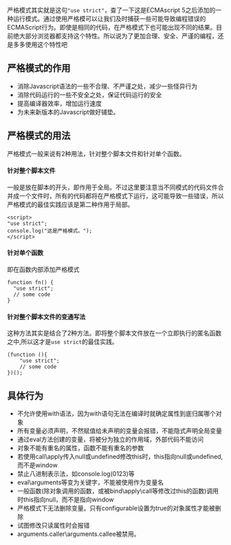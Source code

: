 严格模式其实就是这句`"use strict"`，查了一下这是ECMAscript 5之后添加的一种运行模式。通过使用严格模可以让我们及时捕获一些可能导致编程错误的ECMAScript行为。即使是相同的代码，在严格模式下也可能出现不同的结果。目前绝大部分浏览器都支持这个特性。所以说为了更加合理、安全、严谨的编程，还是多多使用这个特性吧

<!-- more -->

## 严格模式的作用
- 消除Javascript语法的一些不合理、不严谨之处，减少一些怪异行为
- 消除代码运行的一些不安全之处，保证代码运行的安全
- 提高编译器效率，增加运行速度
- 为未来新版本的Javascript做好铺垫。

## 严格模式的用法
严格模式一般来说有2种用法，针对整个脚本文件和针对单个函数。
#### 针对整个脚本文件
一般是放在脚本的开头，即作用于全局。不过这里要注意当不同模式的代码文件合并成一个文件时，所有的代码都将在严格模式下运行，这可能导致一些错误，所以严格模式的最佳实践应该是第二种作用于局部。
```
<script>
"use strict";
console.log("这是严格模式。");
</script>
```
#### 针对单个函数
即在函数内部添加严格模式
```
function fn() {
  "use strict";
  // some code
}
```
#### 针对整个脚本文件的变通写法
这种方法其实是结合了2种方法。即将整个脚本文件放在一个立即执行的匿名函数之中,所以这才是`use strict`的最佳实践。
```
(function (){
    "use strict";
    // some code
})();
```
## 具体行为
- 不允许使用with语法，因为with语句无法在编译时就确定属性到底归属哪个对象
- 所有变量必须声明，不然赋值给未声明的变量会报错，不能隐式声明全局变量
- 通过eval方法创建的变量，将被分为独立的作用域，外部代码不能访问
- 对象不能有重名的属性，函数不能有重名的参数
- 若使用call\apply传入null或undefined修改this时，this指向null或undefined,而不是window
- 禁止八进制表示法，如console.log(0123)等
- eval\arguments等变为关键字，不能被使用作为变量名
- 一般函数(除对象调用的函数，或被bind\apply\call等修改过this的函数)调用时this指向null，而不是指向window
- 严格模式下无法删除变量。只有configurable设置为true的对象属性才能被删除
- 试图修改只读属性时会报错
- arguments.caller\arguments.callee被禁用。